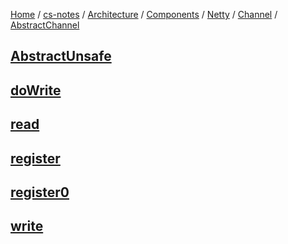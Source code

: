 [Home](https://mengxianbin.github.io) /
[cs-notes](https://mengxianbin.github.io/cs-notes/site) /
[Architecture](https://mengxianbin.github.io/cs-notes/site/Architecture) /
[Components](https://mengxianbin.github.io/cs-notes/site/Architecture/Components) /
[Netty](https://mengxianbin.github.io/cs-notes/site/Architecture/Components/Netty) /
[Channel](https://mengxianbin.github.io/cs-notes/site/Architecture/Components/Netty/Channel) /
[AbstractChannel](https://mengxianbin.github.io/cs-notes/site/Architecture/Components/Netty/Channel/AbstractChannel)

## [AbstractUnsafe](https://mengxianbin.github.io/cs-notes/site/Architecture/Components/Netty/Channel/AbstractChannel/AbstractUnsafe/)

## [doWrite](https://mengxianbin.github.io/cs-notes/site/Architecture/Components/Netty/Channel/AbstractChannel/doWrite)

## [read](https://mengxianbin.github.io/cs-notes/site/Architecture/Components/Netty/Channel/AbstractChannel/read)

## [register](https://mengxianbin.github.io/cs-notes/site/Architecture/Components/Netty/Channel/AbstractChannel/register)

## [register0](https://mengxianbin.github.io/cs-notes/site/Architecture/Components/Netty/Channel/AbstractChannel/register0)

## [write](https://mengxianbin.github.io/cs-notes/site/Architecture/Components/Netty/Channel/AbstractChannel/write)
